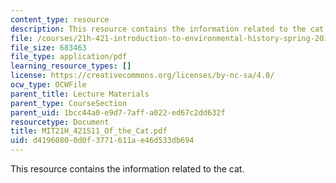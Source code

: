```yaml
---
content_type: resource
description: This resource contains the information related to the cat.
file: /courses/21h-421-introduction-to-environmental-history-spring-2011/d41960800d0f3771611ae46d533db694_MIT21H_421S11_Of_the_Cat.pdf
file_size: 683463
file_type: application/pdf
learning_resource_types: []
license: https://creativecommons.org/licenses/by-nc-sa/4.0/
ocw_type: OCWFile
parent_title: Lecture Materials
parent_type: CourseSection
parent_uid: 1bcc44a0-e9d7-7aff-a022-ed67c2dd632f
resourcetype: Document
title: MIT21H_421S11_Of_the_Cat.pdf
uid: d4196080-0d0f-3771-611a-e46d533db694
---
```

This resource contains the information related to the cat.